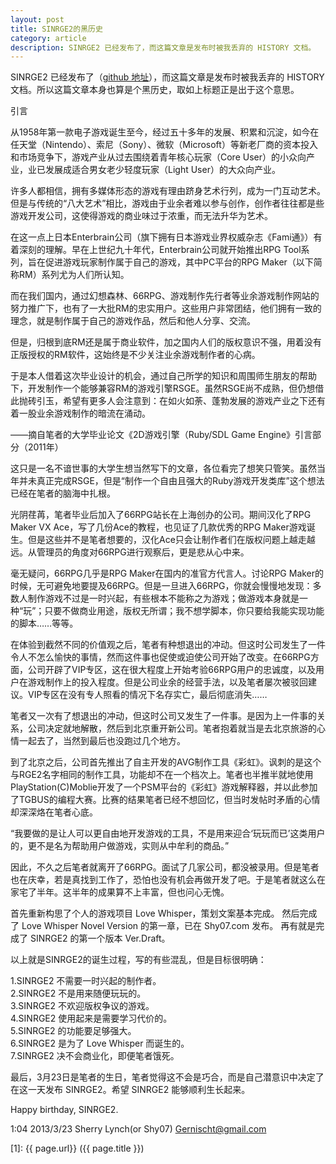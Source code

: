 ```yaml
---
layout: post
title: SINRGE2的黑历史
category: article
description: SINRGE2 已经发布了，而这篇文章是发布时被我丢弃的 HISTORY 文档。
---
```


SINRGE2 已经发布了（[github 地址][]），而这篇文章是发布时被我丢弃的 HISTORY 文档。所以这篇文章本身也算是个黑历史，取如上标题正是出于这个意思。

引言

从1958年第一款电子游戏诞生至今，经过五十多年的发展、积累和沉淀，如今在任天堂（Nintendo）、索尼（Sony）、微软（Microsoft）等新老厂商的资本投入和市场竞争下，游戏产业从过去围绕着青年核心玩家（Core User）的小众向产业，业已发展成适合男女老少轻度玩家（Light User）的大众向产业。

许多人都相信，拥有多媒体形态的游戏有理由跻身艺术行列，成为一门互动艺术。但是与传统的“八大艺术”相比，游戏由于业余者难以参与创作，创作者往往都是些游戏开发公司，这使得游戏的商业味过于浓重，而无法升华为艺术。

在这一点上日本Enterbrain公司（旗下拥有日本游戏业界权威杂志《Fami通》）有着深刻的理解。早在上世纪九十年代，Enterbrain公司就开始推出RPG Tool系列，旨在促进游戏玩家制作属于自己的游戏，其中PC平台的RPG Maker（以下简称RM）系列尤为人们所认知。

而在我们国内，通过幻想森林、66RPG、游戏制作先行者等业余游戏制作网站的努力推广下，也有了一大批RM的忠实用户。这些用户非常团结，他们拥有一致的理念，就是制作属于自己的游戏作品，然后和他人分享、交流。

但是，归根到底RM还是属于商业软件，加之国内人们的版权意识不强，用着没有正版授权的RM软件，这始终是不少关注业余游戏制作者的心病。

于是本人借着这次毕业设计的机会，通过自己所学的知识和周围师生朋友的帮助下，开发制作一个能够兼容RM的游戏引擎RSGE。虽然RSGE尚不成熟，但仍想借此抛砖引玉，希望有更多人会注意到：在如火如荼、蓬勃发展的游戏产业之下还有着一股业余游戏制作的暗流在涌动。

——摘自笔者的大学毕业论文《2D游戏引擎（Ruby/SDL Game Engine》引言部分（2011年）


这只是一名不谙世事的大学生想当然写下的文章，各位看完了想笑只管笑。虽然当年并未真正完成RSGE，但是“制作一个自由且强大的Ruby游戏开发类库”这个想法已经在笔者的脑海中扎根。

光阴荏苒，笔者毕业后加入了66RPG站长在上海创办的公司。期间汉化了RPG Maker VX Ace，写了几份Ace的教程，也见证了几款优秀的RPG Maker游戏诞生。但是这些并不是笔者想要的，汉化Ace只会让制作者们在版权问题上越走越远。从管理员的角度对66RPG进行观察后，更是悲从心中来。

毫无疑问，66RPG几乎是RPG Maker在国内的准官方代言人。讨论RPG Maker的时候，无可避免地要提及66RPG。但是一旦进入66RPG，你就会慢慢地发现：多数人制作游戏不过是一时兴起，有些根本不能称之为游戏；做游戏本身就是一种“玩”；只要不做商业用途，版权无所谓；我不想学脚本，你只要给我能实现功能的脚本……等等。

在体验到截然不同的价值观之后，笔者有种想退出的冲动。但这时公司发生了一件令人不怎么愉快的事情，然而这件事也促使或迫使公司开始了改变。在66RPG方面，公司开辟了VIP专区，这在很大程度上开始考验66RPG用户的忠诚度，以及用户在游戏制作上的投入程度。但是公司业余的经营手法，以及笔者屡次被驳回建议。VIP专区在没有专人照看的情况下名存实亡，最后彻底消失……

笔者又一次有了想退出的冲动，但这时公司又发生了一件事。是因为上一件事的关系，公司决定就地解散，然后到北京重开新公司。笔者抱着就当是去北京旅游的心情一起去了，当然到最后也没跑过几个地方。

到了北京之后，公司首先推出了自主开发的AVG制作工具《彩虹》。讽刺的是这个与RGE2名字相同的制作工具，功能却不在一个档次上。笔者也半推半就地使用PlayStation(C)Moblie开发了一个PSM平台的《彩虹》游戏解释器，并以此参加了TGBUS的编程大赛。比赛的结果笔者已经不想回忆，但当时发帖时矛盾的心情却深深烙在笔者心底。

“我要做的是让人可以更自由地开发游戏的工具，不是用来迎合‘玩玩而已’这类用户的，更不是名为帮助用户做游戏，实则从中牟利的商品。”

因此，不久之后笔者就离开了66RPG。面试了几家公司，都没被录用。但是笔者也在庆幸，若是真找到工作了，恐怕也没有机会再做开发了吧。于是笔者就这么在家宅了半年。这半年的成果算不上丰富，但也问心无愧。

首先重新构思了个人的游戏项目 Love Whisper，策划文案基本完成。
然后完成了 Love Whisper Novel Version 的第一章，已在 Shy07.com 发布。
再有就是完成了 SINRGE2 的第一个版本 Ver.Draft。

以上就是SINRGE2的诞生过程，写的有些混乱，但是目标很明确：

1.SINRGE2 不需要一时兴起的制作者。  
2.SINRGE2 不是用来随便玩玩的。  
3.SINRGE2 不欢迎版权争议的游戏。  
4.SINRGE2 使用起来是需要学习代价的。  
5.SINRGE2 的功能要足够强大。  
6.SINRGE2 是为了 Love Whisper 而诞生的。  
7.SINRGE2 决不会商业化，即便笔者饿死。  

最后，3月23日是笔者的生日，笔者觉得这不会是巧合，而是自己潜意识中决定了在这一天发布 SINRGE2。希望 SINRGE2 能够顺利生长起来。

Happy birthday, SINRGE2.


1:04 2013/3/23 Sherry Lynch(or Shy07) <Gernischt@gmail.com>




[Shy07]:    http://www.shy07.com  "Shy07"
[github 地址]:   https://github.com/Shy07/SINRGE2  "github 地址"
[1]:    {{ page.url}}  ({{ page.title }})
